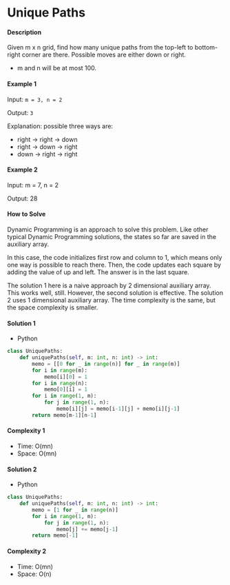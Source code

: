 # Unique Paths

#### Description

Given m x n grid, find how many unique paths from the top-left to bottom-right corner are there. Possible moves are either down or right.

- m and n will be at most 100.

#### Example 1

Input: `m = 3, n = 2`

Output: `3`

Explanation: possible three ways are:

- right -> right -> down
- right -> down -> right
- down -> right -> right

#### Example 2

Input: m = 7, n = 2

Output: 28

#### How to Solve

Dynamic Programming is an approach to solve this problem.
Like other typical Dynamic Programming solutions, the states so far are saved in the auxiliary array.

In this case, the code initializes first row and column to 1, which means only one way is possible to reach there.
Then, the code updates each square by adding the value of up and left. The answer is in the last square.

The solution 1 here is a naive approach by 2 dimensional auxiliary array. This works well, still. However, the second solution is effective. The solution 2 uses 1 dimensional auxiliary array. The time complexity is the same, but the space complexity is smaller.

#### Solution 1

- Python

```python
class UniquePaths:
    def uniquePaths(self, m: int, n: int) -> int:
        memo = [[0 for _ in range(n)] for _ in range(m)]
        for i in range(m):
            memo[i][0] = 1
        for i in range(n):
            memo[0][i] = 1
        for i in range(1, m):
            for j in range(1, n):
                memo[i][j] = memo[i-1][j] + memo[i][j-1]
        return memo[m-1][n-1]
```

#### Complexity 1

- Time: O(mn)
- Space: O(mn)

#### Solution 2

- Python

```python
class UniquePaths:
    def uniquePaths(self, m: int, n: int) -> int:
        memo = [1 for _ in range(n)]
        for i in range(1, m):
            for j in range(1, n):
                memo[j] += memo[j-1]
        return memo[-1]
```

#### Complexity 2

- Time: O(mn)
- Space: O(n)